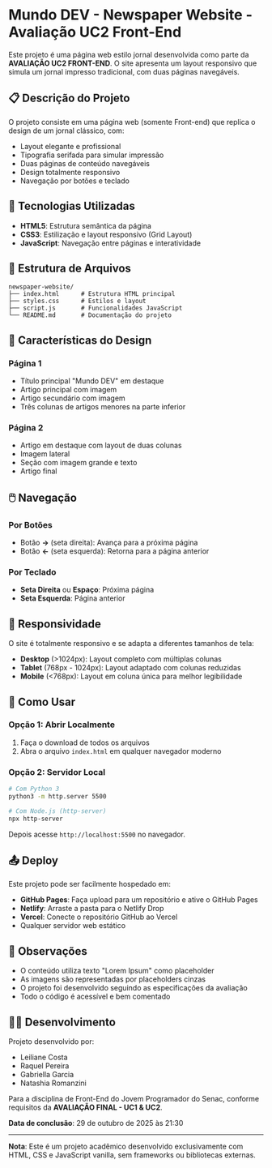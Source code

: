 # Mundo DEV - Newspaper Website - Avaliação UC2 Front-End

Este projeto é uma página web estilo jornal desenvolvida como parte da **AVALIAÇÃO UC2 FRONT-END**. O site apresenta um layout responsivo que simula um jornal impresso tradicional, com duas páginas navegáveis.

## 📋 Descrição do Projeto

O projeto consiste em uma página web (somente Front-end) que replica o design de um jornal clássico, com:

- Layout elegante e profissional
- Tipografia serifada para simular impressão
- Duas páginas de conteúdo navegáveis
- Design totalmente responsivo
- Navegação por botões e teclado

## 🚀 Tecnologias Utilizadas

- **HTML5**: Estrutura semântica da página
- **CSS3**: Estilização e layout responsivo (Grid Layout)
- **JavaScript**: Navegação entre páginas e interatividade

## 📁 Estrutura de Arquivos

```
newspaper-website/
├── index.html      # Estrutura HTML principal
├── styles.css      # Estilos e layout
├── script.js       # Funcionalidades JavaScript
└── README.md       # Documentação do projeto
```

## 🎨 Características do Design

### Página 1
- Título principal "Mundo DEV" em destaque
- Artigo principal com imagem
- Artigo secundário com imagem
- Três colunas de artigos menores na parte inferior

### Página 2
- Artigo em destaque com layout de duas colunas
- Imagem lateral
- Seção com imagem grande e texto
- Artigo final

## 🖱️ Navegação

### Por Botões
- Botão **→** (seta direita): Avança para a próxima página
- Botão **←** (seta esquerda): Retorna para a página anterior

### Por Teclado
- **Seta Direita** ou **Espaço**: Próxima página
- **Seta Esquerda**: Página anterior

## 📱 Responsividade

O site é totalmente responsivo e se adapta a diferentes tamanhos de tela:

- **Desktop** (>1024px): Layout completo com múltiplas colunas
- **Tablet** (768px - 1024px): Layout adaptado com colunas reduzidas
- **Mobile** (<768px): Layout em coluna única para melhor legibilidade

## 🔧 Como Usar

### Opção 1: Abrir Localmente
1. Faça o download de todos os arquivos
2. Abra o arquivo `index.html` em qualquer navegador moderno

### Opção 2: Servidor Local
```bash
# Com Python 3
python3 -m http.server 5500

# Com Node.js (http-server)
npx http-server
```

Depois acesse `http://localhost:5500` no navegador.

## 📤 Deploy

Este projeto pode ser facilmente hospedado em:

- **GitHub Pages**: Faça upload para um repositório e ative o GitHub Pages
- **Netlify**: Arraste a pasta para o Netlify Drop
- **Vercel**: Conecte o repositório GitHub ao Vercel
- Qualquer servidor web estático

## 📝 Observações

- O conteúdo utiliza texto "Lorem Ipsum" como placeholder
- As imagens são representadas por placeholders cinzas
- O projeto foi desenvolvido seguindo as especificações da avaliação
- Todo o código é acessível e bem comentado

## 👨‍💻 Desenvolvimento

Projeto desenvolvido por:
- Leiliane Costa
- Raquel Pereira
- Gabriella Garcia
- Natashia Romanzini

Para a disciplina de Front-End do Jovem Programador do Senac, conforme requisitos da **AVALIAÇÃO FINAL - UC1 & UC2**.

**Data de conclusão**: 29 de outubro de 2025 às 21:30

---

**Nota**: Este é um projeto acadêmico desenvolvido exclusivamente com HTML, CSS e JavaScript vanilla, sem frameworks ou bibliotecas externas.

